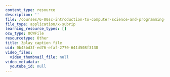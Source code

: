 ```yaml
---
content_type: resource
description: ''
file: /courses/6-00sc-introduction-to-computer-science-and-programming-spring-2011/0b45bd3fed76efaf2770641d508f3138_AKDkrI6BCcw.srt
file_type: application/x-subrip
learning_resource_types: []
ocw_type: OCWFile
resourcetype: Other
title: 3play caption file
uid: 0b45bd3f-ed76-efaf-2770-641d508f3138
video_files:
  video_thumbnail_file: null
video_metadata:
  youtube_id: null
---
```

